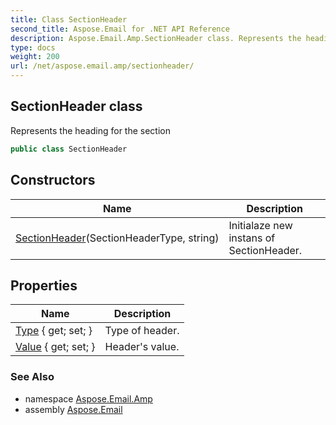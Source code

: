```yaml
---
title: Class SectionHeader
second_title: Aspose.Email for .NET API Reference
description: Aspose.Email.Amp.SectionHeader class. Represents the heading for the section
type: docs
weight: 200
url: /net/aspose.email.amp/sectionheader/
---
```

## SectionHeader class

Represents the heading for the section

```csharp
public class SectionHeader
```

## Constructors

| Name | Description |
| --- | --- |
| [SectionHeader](sectionheader/)(SectionHeaderType, string) | Initialaze new instans of SectionHeader. |

## Properties

| Name | Description |
| --- | --- |
| [Type](../../aspose.email.amp/sectionheader/type/) { get; set; } | Type of header. |
| [Value](../../aspose.email.amp/sectionheader/value/) { get; set; } | Header's value. |

### See Also

* namespace [Aspose.Email.Amp](../../aspose.email.amp/)
* assembly [Aspose.Email](../../)



